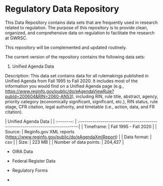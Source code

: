 # Regulatory Data Repository 


This Data Repository contains data sets that are frequently used in research related to regulation. The purpose of this repository is to provide clean, organized, and comprehensive data on regulation to facilitate the research at GWRSC.

This repository will be complemented and updated routinely.

The current version of the repository contains the following data sets:

1. Unified Agenda Data

Description: This data set contains data for all rulemakings published in Unified Agenda from Fall 1995 to Fall 2020. It includes most of the information you would find on a Unified Agenda page (e.g., https://www.reginfo.gov/public/do/eAgendaViewRule?pubId=200604&RIN=2060-AN53), including RIN, rule title, abstract, agency, priority category (economically significant, significant, etc.), RIN status, rule stage, CFR citation, legal authority, and timetable (i.e., action, data, and FR citation). 

|              Unified Agenda Data                                                           | 
| :--------: | :-----------------------------------------------------------------------------:|
| Timeframe: | Fall 1995 - Fall 2020                                                          |
| Source:    | Reginfo.gov XML reports (https://www.reginfo.gov/public/do/eAgendaXmlReport)   |
| Data format: | csv                                                                          | 
| Size: | 223 MB                                                                              |
| Number of data points: | 204,427                                                            |



* OIRA Data  
* Federal Register Data

* Regulatory Forms
* 

